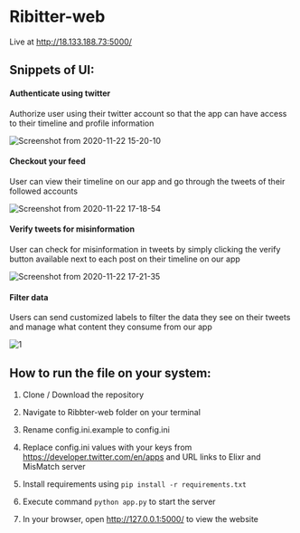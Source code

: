 # Ribitter-web

Live at http://18.133.188.73:5000/
  
## Snippets of UI:
  
  <h4>Authenticate using twitter</h4>
  <p>Authorize user using their twitter account so that the app can have access to their timeline and profile information</p>
  
  ![Screenshot from 2020-11-22 15-20-10](https://user-images.githubusercontent.com/37112252/99900648-f336a400-2cd6-11eb-949f-d6ae144c11fb.png)
  
  <h4>Checkout your feed</h4>
  <p>User can view their timeline on our app and go through the tweets of their followed accounts</p>
  
  ![Screenshot from 2020-11-22 17-18-54](https://user-images.githubusercontent.com/37112252/99902903-03ef1600-2ce7-11eb-878c-17df6ddfd4c9.png)
  
  <h4>Verify tweets for misinformation</h4>
  <p>User can check for misinformation in tweets by simply clicking the verify button available next to each post on their timeline on our app</p>
  
  ![Screenshot from 2020-11-22 17-21-35](https://user-images.githubusercontent.com/37112252/99902940-313bc400-2ce7-11eb-81cf-ab94a94b97fe.png)
  
  <h4>Filter data</h4>
  <p>Users can send customized labels to filter the data they see on their tweets and manage what content they consume from our app</p>
  
  ![1](https://user-images.githubusercontent.com/37112252/99903003-8972c600-2ce7-11eb-99a9-0f98a12c1e74.png)
  
  
## How to run the file on your system:

  1. Clone / Download the repository

  2. Navigate to Ribbter-web folder on your terminal
  
  3. Rename config.ini.example to config.ini
  
  4. Replace config.ini values with your keys from https://developer.twitter.com/en/apps and URL links to Elixr and MisMatch server
  
  5. Install requirements using `pip install -r requirements.txt`
  
  6. Execute command `python app.py` to start the server
 
  7. In your browser, open http://127.0.0.1:5000/ to view the website
